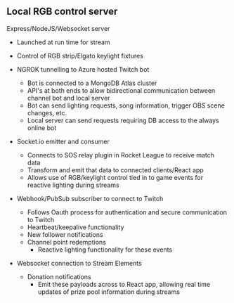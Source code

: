 ## Local RGB control server 

Express/NodeJS/Websocket server  

- Launched at run time for stream

- Control of RGB strip/Elgato keylight fixtures

- NGROK tunnelling to Azure hosted Twitch bot
  - Bot is connected to a MongoDB Atlas cluster
  - API's at both ends to allow bidirectional communication between channel bot and local server
  - Bot can send lighting requests, song information, trigger OBS scene changes, etc.
  - Local server can send requests requiring DB access to the always online bot

- Socket.io emitter and consumer
  - Connects to SOS relay plugin in Rocket League to receive match data
  - Transform and emit that data to connected clients/React app
  - Allows use of RGB/keylight control tied in to game events for reactive lighting during streams

- Webhook/PubSub subscriber to connect to Twitch
  - Follows Oauth process for authentication and secure communication to Twitch
  - Heartbeat/keepalive functionality
  - New follower notifications
  - Channel point redemptions
    - Reactive lighting functionality for these events

- Websocket connection to Stream Elements
  - Donation notifications
    - Emit these payloads across to React app, allowing real time updates of prize pool information during streams
